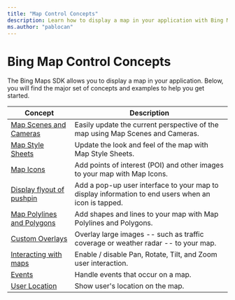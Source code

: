 ```yaml
---
title: "Map Control Concepts"
description: Learn how to display a map in your application with Bing Maps SDK. 
ms.author: "pablocan"
---
```


# Bing Map Control Concepts

The Bing Maps SDK allows you to display a map in your application. Below, you will find the major set of concepts and examples to help you get started.

Concept                                                                         | Description
--------------------------------------------------------------------------------| ---------------------------------------------
[Map Scenes and Cameras](map-scenes-and-cameras.md)                                | Easily update the current perspective of the map using Map Scenes and Cameras.
[Map Style Sheets](map-styles-sheets.md)                                           | Update the look and feel of the map with Map Style Sheets.
[Map Icons](map-icons.md)                                                          | Add points of interest (POI) and other images to your map with Map Icons.
[Display flyout of pushpin](display-flyout.md)                                     | Add a pop-up user interface to your map to display information to end users when an icon is tapped.
[Map Polylines and Polygons](map-polylines-and-polygons.md)                        | Add shapes and lines to your map with Map Polylines and Polygons.
[Custom Overlays](tile-layers.md)                                                  | Overlay large images -- such as traffic coverage or weather radar -- to your map.
[Interacting with maps](user-interface-gestures-and-controls.md)                   | Enable / disable Pan, Rotate, Tilt, and Zoom user interaction.
[Events](handle-map-events.md)                                                     | Handle events that occur on a map.
[User Location](user-location.md)                                                  | Show user's location on the map.